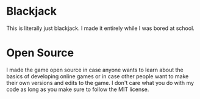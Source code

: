 # Blackjack
This is literally just blackjack. I made it entirely while I was bored at school.

# Open Source
I made the game open source in case anyone wants to learn about the basics of developing online games or in case other people want to make their own versions and edits to the game. I don't care what you do with my code as long as you make sure to follow the MIT license.
